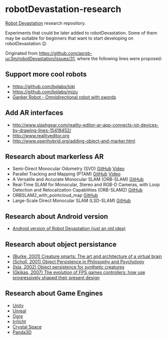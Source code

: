 # robotDevastation-research

[Robot Devastation](http://asrob-uc3m.github.io/workgroups/2017-05-28-robot-devastation.html) research repository.

Experiments that could be later added to robotDevastation. Some of them may be suitable for beginners that want to start developing on robotDevastation :wink:

Originated from https://github.com/asrob-uc3m/robotDevastation/issues/31, where the following lines were proposed:

## Support more cool robots
* https://github.com/bqlabs/loki
* https://github.com/bqlabs/mizu
* [Ganker Robot - Omnidirectional robot with swords](http://gjs.so/en/)

## Add AR interfaces
* http://www.slashgear.com/reality-editor-ar-app-connects-iot-devices-by-drawing-lines-15418452/
* http://www.realityeditor.org
* http://www.openhybrid.org/adding-object-and-marker.html

## Research about markerless AR
* Semi-Direct Monocular Odometry (SVO) [GitHub](https://github.com/uzh-rpg/rpg_svo) [Video](https://www.youtube.com/watch?v=2YnIMfw6bJY)
* Parallel Tracking and Mapping (PTAM) [GitHub](https://github.com/Oxford-PTAM/PTAM-GPL) [Video](https://www.youtube.com/watch?v=Y9HMn6bd-v8)
* A Versatile and Accurate Monocular SLAM (ORB-SLAM) [GitHub](https://github.com/raulmur/ORB_SLAM)
* Real-Time SLAM for Monocular, Stereo and RGB-D Cameras, with Loop Detection and Relocalization Capabilities (ORB-SLAM2) [GitHub](https://github.com/raulmur/ORB_SLAM2)
* ORBSLAM2_with_pointcloud_map [GitHub](https://github.com/gaoxiang12/ORBSLAM2_with_pointcloud_map)
* Large-Scale Direct Monocular SLAM (LSD-SLAM) [GitHub](https://github.com/tum-vision/lsd_slam)

## Research about Android version
*  [Android version of Robot Devastation (just an old idea)](http://asrob.uc3m.es/index.php/ANDROID)

## Research about object persistance
* [(Burke, 2001) Creature smarts: The art and architecture of a virtual brain](http://xenia.media.mit.edu/~solan/creatureSmarts.pdf)
* [(Scholl, 2001) Object Persistence in Philosophy and Psychology](http://perception.research.yale.edu/papers/07-Scholl-MindLang.pdf)
* [(Isla, 2002) Object persistence for synthetic creatures](http://www.naimadgames.com/publications/aamas02/aamas02.pdf)
* [(Gkikas, 2007) The evolution of FPS games controllers: how use progressively shaped their present design](http://pci2007.upatras.gr/proceedings/PCI2007_volA/A_037-046_Gkikas.pdf)

## Research about Game Engines
* [Unity](http://www.unity3d.com/)
* [Unreal](https://www.unrealengine.com/)
* [Ogre](http://www.ogre3d.org/)
* [Irrlicht](http://irrlicht.sourceforge.net/)
* [Crystal Space](http://www.crystalspace3d.org/main/Main_Page)
* [Panda3D](https://github.com/panda3d/panda3d)
